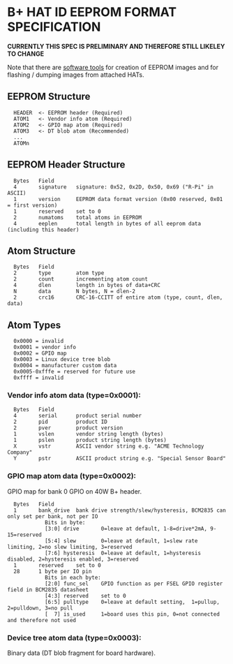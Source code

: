 # B+ HAT ID EEPROM FORMAT SPECIFICATION

**CURRENTLY THIS SPEC IS PRELIMINARY AND THEREFORE STILL LIKELEY TO CHANGE**

Note that there are [software tools](./eepromutils) for creation of EEPROM images and for flashing / dumping images from attached HATs.

## EEPROM Structure

```
  HEADER  <- EEPROM header (Required)
  ATOM1   <- Vendor info atom (Required)
  ATOM2   <- GPIO map atom (Required)
  ATOM3   <- DT blob atom (Recommended)
  ...
  ATOMn
```

## EEPROM Header Structure

```
  Bytes   Field
  4       signature   signature: 0x52, 0x2D, 0x50, 0x69 ("R-Pi" in ASCII)
  1       version     EEPROM data format version (0x00 reserved, 0x01 = first version)
  1       reserved    set to 0
  2       numatoms    total atoms in EEPROM
  4       eeplen      total length in bytes of all eeprom data (including this header)
```

## Atom Structure
```
  Bytes   Field
  2       type        atom type
  2       count       incrementing atom count
  4       dlen        length in bytes of data+CRC
  N       data        N bytes, N = dlen-2
  2       crc16       CRC-16-CCITT of entire atom (type, count, dlen, data)
```

## Atom Types

```
  0x0000 = invalid
  0x0001 = vendor info
  0x0002 = GPIO map
  0x0003 = Linux device tree blob
  0x0004 = manufacturer custom data
  0x0005-0xfffe = reserved for future use
  0xffff = invalid
```

### Vendor info atom data (type=0x0001):

```
  Bytes   Field
  4       serial      product serial number
  2       pid         product ID
  2       pver        product version
  1       vslen       vendor string length (bytes)
  1       pslen       product string length (bytes)
  X       vstr        ASCII vendor string e.g. "ACME Technology Company"
  Y       pstr        ASCII product string e.g. "Special Sensor Board"
```

### GPIO map atom data (type=0x0002):

  GPIO map for bank 0 GPIO on 40W B+ header.

```
  Bytes   Field
  1       bank_drive  bank drive strength/slew/hysteresis, BCM2835 can only set per bank, not per IO
            Bits in byte:
            [3:0] drive       0=leave at default, 1-8=drive*2mA, 9-15=reserved
            [5:4] slew        0=leave at default, 1=slew rate limiting, 2=no slew limiting, 3=reserved
            [7:6] hysteresis  0=leave at default, 1=hysteresis disabled, 2=hysteresis enabled, 3=reserved
  1       reserved    set to 0
  28      1 byte per IO pin
            Bits in each byte:
            [2:0] func_sel    GPIO function as per FSEL GPIO register field in BCM2835 datasheet
            [4:3] reserved    set to 0
            [6:5] pulltype    0=leave at default setting,  1=pullup, 2=pulldown, 3=no pull
            [  7] is_used     1=board uses this pin, 0=not connected and therefore not used
```

### Device tree atom data (type=0x0003):

Binary data (DT blob fragment for board hardware).
